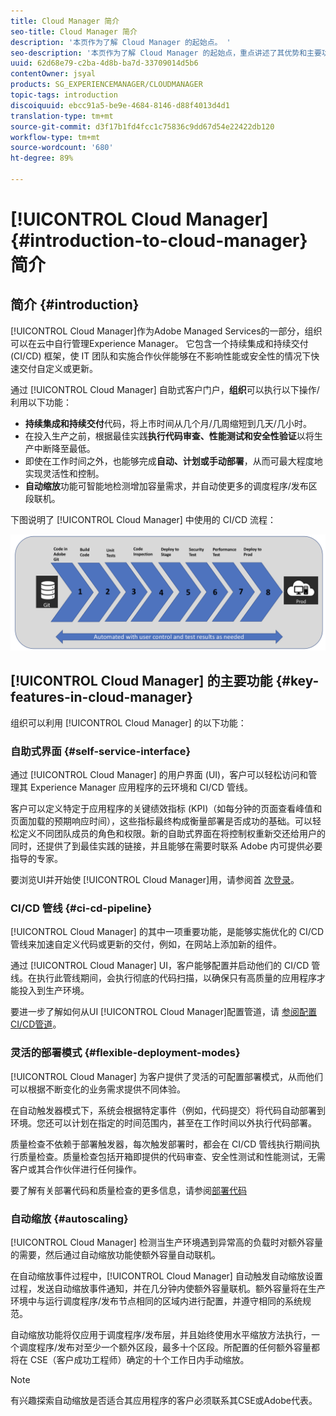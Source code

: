 ```yaml
---
title: Cloud Manager 简介
seo-title: Cloud Manager 简介
description: '本页作为了解 Cloud Manager 的起始点。 '
seo-description: '本页作为了解 Cloud Manager 的起始点，重点讲述了其优势和主要功能。 '
uuid: 62d68e79-c2ba-4d8b-ba7d-33709014d5b6
contentOwner: jsyal
products: SG_EXPERIENCEMANAGER/CLOUDMANAGER
topic-tags: introduction
discoiquuid: ebcc91a5-be9e-4684-8146-d88f4013d4d1
translation-type: tm+mt
source-git-commit: d3f17b1fd4fcc1c75836c9dd67d54e22422db120
workflow-type: tm+mt
source-wordcount: '680'
ht-degree: 89%

---
```



# [!UICONTROL Cloud Manager]{#introduction-to-cloud-manager} 简介

## 简介 {#introduction}

[!UICONTROL Cloud Manager]作为Adobe Managed Services的一部分，组织可以在云中自行管理Experience Manager。 它包含一个持续集成和持续交付 (CI/CD) 框架，使 IT 团队和实施合作伙伴能够在不影响性能或安全性的情况下快速交付自定义或更新。

通过 [!UICONTROL Cloud Manager] 自助式客户门户，**组织**&#x200B;可以执行以下操作/利用以下功能：

* **持续集成和持续交付**&#x200B;代码，将上市时间从几个月/几周缩短到几天/几小时。
* 在投入生产之前，根据最佳实践&#x200B;**执行代码审查、性能测试和安全性验证**&#x200B;以将生产中断降至最低。
* 即使在工作时间之外，也能够完成&#x200B;**自动、计划或手动部署**，从而可最大程度地实现灵活性和控制。
* **自动缩放**&#x200B;功能可智能地检测增加容量需求，并自动使更多的调度程序/发布区段联机。

下图说明了 [!UICONTROL Cloud Manager] 中使用的 CI/CD 流程：

![](assets/screen_shot_2018-05-12at73843pm.png)

## [!UICONTROL Cloud Manager] 的主要功能 {#key-features-in-cloud-manager}

组织可以利用 [!UICONTROL Cloud Manager] 的以下功能：

### 自助式界面 {#self-service-interface}

通过 [!UICONTROL Cloud Manager] 的用户界面 (UI)，客户可以轻松访问和管理其 Experience Manager 应用程序的云环境和 CI/CD 管线。

客户可以定义特定于应用程序的关键绩效指标 (KPI)（如每分钟的页面查看峰值和页面加载的预期响应时间），这些指标最终构成衡量部署是否成功的基础。可以轻松定义不同团队成员的角色和权限。新的自助式界面在将控制权重新交还给用户的同时，还提供了到最佳实践的链接，并且能够在需要时联系 Adobe 内可提供必要指导的专家。

要浏览UI并开始使 [!UICONTROL Cloud Manager]用，请参阅首 [次登录](https://helpx.adobe.com/experience-manager/cloud-manager/using/first-time-login.html)。

### CI/CD 管线 {#ci-cd-pipeline}

[!UICONTROL Cloud Manager] 的其中一项重要功能，是能够实施优化的 CI/CD 管线来加速自定义代码或更新的交付，例如，在网站上添加新的组件。

通过 [!UICONTROL Cloud Manager] UI，客户能够配置并启动他们的 CI/CD 管线。在执行此管线期间，会执行彻底的代码扫描，以确保只有高质量的应用程序才能投入到生产环境。

要进一步了解如何从UI [!UICONTROL Cloud Manager]配置管道，请 [参阅配置CI/CD管道](https://helpx.adobe.com/experience-manager/cloud-manager/using/configuring-pipeline.html)。

### 灵活的部署模式 {#flexible-deployment-modes}

[!UICONTROL Cloud Manager] 为客户提供了灵活的可配置部署模式，从而他们可以根据不断变化的业务需求提供不同体验。

在自动触发器模式下，系统会根据特定事件（例如，代码提交）将代码自动部署到环境。您还可以计划在指定的时间范围内，甚至在工作时间以外执行代码部署。

质量检查不依赖于部署触发器，每次触发部署时，都会在 CI/CD 管线执行期间执行质量检查。质量检查包括开箱即提供的代码审查、安全性测试和性能测试，无需客户或其合作伙伴进行任何操作。

要了解有关部署代码和质量检查的更多信息，请参阅[部署代码](deploying-code.md)

### 自动缩放 {#autoscaling}

[!UICONTROL Cloud Manager] 检测当生产环境遇到异常高的负载时对额外容量的需要，然后通过自动缩放功能使额外容量自动联机。

在自动缩放事件过程中，[!UICONTROL Cloud Manager] 自动触发自动缩放设置过程，发送自动缩放事件通知，并在几分钟内使额外容量联机。额外容量将在生产环境中与运行调度程序/发布节点相同的区域内进行配置，并遵守相同的系统规范。

自动缩放功能将仅应用于调度程序/发布层，并且始终使用水平缩放方法执行，一个调度程序/发布对至少一个额外区段，最多十个区段。所配置的任何额外容量都将在 CSE（客户成功工程师）确定的十个工作日内手动缩放。

>[!NOTE]
>有兴趣探索自动缩放是否适合其应用程序的客户必须联系其CSE或Adobe代表。
